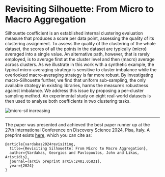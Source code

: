 # Revisiting Silhouette: From Micro to Macro Aggregation 

Silhouette coefficient is an established internal clustering evaluation measure that produces a score per data point, assessing the quality of its clustering assignment. To assess the quality of the clustering of the whole dataset, the scores of all the points in the dataset are typically (micro) averaged into a single value. An alternative path, however, that is rarely employed, is to average first at the cluster level and then (macro) average across clusters. As we illustrate in this work with a synthetic example, the typical micro-averaging strategy is sensitive to cluster imbalance while the overlooked macro-averaging strategy is far more robust. By investigating macro-Silhouette further, we find that uniform sub-sampling, the only available strategy in existing libraries, harms the measure’s robustness against imbalance. We address this issue by proposing a per-cluster sampling method. An experimental study on eight real-world datasets is then used to analyse both coefficients in two clustering tasks.

![micro-sil increasing](https://arxiv.org/html/2401.05831v3/extracted/5685400/expanded_clusters.jpg)

---
The paper was presented and achieved the best paper runner up at the 27th International Conference on Discovery Science 2024, Pisa, Italy.
A preprint exists [here](https://arxiv.org/html/2401.05831v3), which you can cite as:

```
@article{vardakas2024revisiting,
  title={Revisiting Silhouette: From Micro to Macro Aggregation},
  author={Vardakas, Georgios and Pavlopoulos, John and Likas, Aristidis},
  journal={arXiv preprint arXiv:2401.05831},
  year={2024}
}
```
